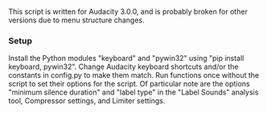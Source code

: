This script is written for Audacity 3.0.0, and is probably broken for other versions due to menu structure changes.
### Setup
Install the Python modules "keyboard" and "pywin32" using "pip install keyboard, pywin32". Change Audacity keyboard shortcuts and/or the constants in config.py to make them match. Run functions once without the script to set their options for the script. Of particular note are the options "minimum silence duration" and "label type" in the "Label Sounds" analysis tool, Compressor settings, and Limiter settings.